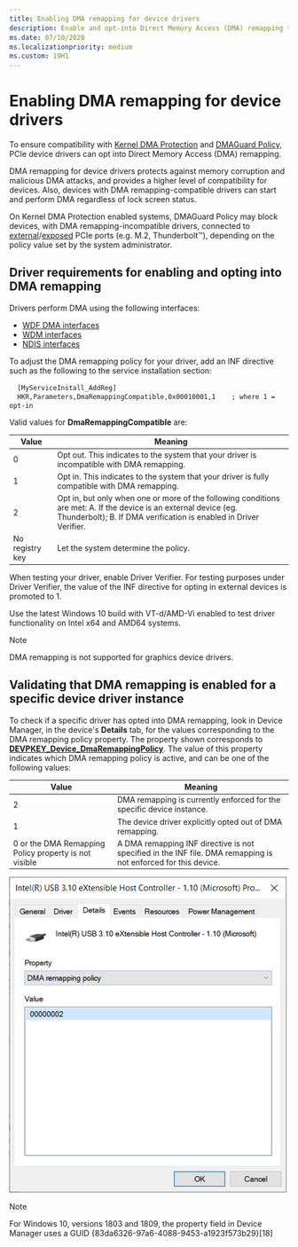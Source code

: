 ```yaml
---
title: Enabling DMA remapping for device drivers
description: Enable and opt-into Direct Memory Access (DMA) remapping to ensure compatibility with Kernel DMA Protection and DMAGuard policies
ms.date: 07/10/2020
ms.localizationpriority: medium
ms.custom: 19H1
---
```


# Enabling DMA remapping for device drivers

To ensure compatibility with [Kernel DMA Protection](https://docs.microsoft.com/windows/security/information-protection/kernel-dma-protection-for-thunderbolt) and [DMAGuard Policy](https://docs.microsoft.com/windows/client-management/mdm/policy-csp-dmaguard#dmaguard-deviceenumerationpolicy), PCIe device drivers can opt into Direct Memory Access (DMA) remapping.

DMA remapping for device drivers protects against memory corruption and malicious DMA attacks, and provides a higher level of compatibility for devices. Also, devices with DMA remapping-compatible drivers can start and perform DMA regardless of lock screen status.

On Kernel DMA Protection enabled systems, DMAGuard Policy may block devices, with DMA remapping-incompatible drivers, connected to [external](https://docs.microsoft.com/windows-hardware/drivers/pci/dsd-for-pcie-root-ports#identifying-externally-exposed-pcie-root-ports)/[exposed](https://docs.microsoft.com/windows-hardware/drivers/pci/dsd-for-pcie-root-ports#identifying-internal-pcie-ports-accessible-to-users-and-requiring-dma-protection) PCIe ports (e.g. M.2, Thunderbolt™), depending on the policy value set by the system administrator.

## Driver requirements for enabling and opting into DMA remapping

Drivers perform DMA using the following interfaces:

* [WDF DMA interfaces](https://docs.microsoft.com/windows-hardware/drivers/wdf/introduction-to-dma-in-windows-driver-framework)
* [WDM interfaces](https://docs.microsoft.com/windows-hardware/drivers/ddi/wdm/)
* [NDIS interfaces](https://docs.microsoft.com/windows-hardware/drivers/ddi/_netvista/)

To adjust the DMA remapping policy for your driver, add an INF directive such as the following to the service installation section:

  ```inf
    [MyServiceInstall_AddReg]
    HKR,Parameters,DmaRemappingCompatible,0x00010001,1    ; where 1 = opt-in
  ```
  
Valid values for **DmaRemappingCompatible** are:

| Value | Meaning |
| ----- | ------- |
| 0     | Opt out. This indicates to the system that your driver is incompatible with DMA remapping. |
| 1     | Opt in. This indicates to the system that your driver is fully compatible with DMA remapping. |
| 2     | Opt in, but only when one or more of the following conditions are met: A. If the device is an external device (eg. Thunderbolt); B. If DMA verification is enabled in Driver Verifier. |
| No registry key | Let the system determine the policy. |

When testing your driver, enable Driver Verifier. For testing purposes under Driver Verifier, the value of the INF directive for opting in external devices is promoted to 1.

Use the latest Windows 10 build with VT-d/AMD-Vi enabled to test driver functionality on Intel x64 and AMD64 systems.

> [!NOTE]
> DMA remapping is not supported for graphics device drivers.

## Validating that DMA remapping is enabled for a specific device driver instance

To check if a specific driver has opted into DMA remapping, look in Device Manager, in the device's **Details** tab, for the values corresponding to the DMA remapping policy property. The property shown corresponds to [**DEVPKEY_Device_DmaRemappingPolicy**](../install/devpkey-device-dmaremappingpolicy.md). The value of this property indicates which DMA remapping policy is active, and can be one of the following values:

| Value | Meaning |
| ----- | ------- |
| 2     | DMA remapping is currently enforced for the specific device instance. |
| 1     | The device driver explicitly opted out of DMA remapping. |
| 0 or the DMA Remapping Policy property is not visible | A DMA remapping INF directive is not specified in the INF file. DMA remapping is not enforced for this device. |

![Device Manager Details Tab](images/device-details-tab-1903.png)

>[!NOTE]
> For Windows 10, versions 1803 and 1809, the property field in Device Manager uses a GUID {83da6326-97a6-4088-9453-a1923f573b29}[18]

